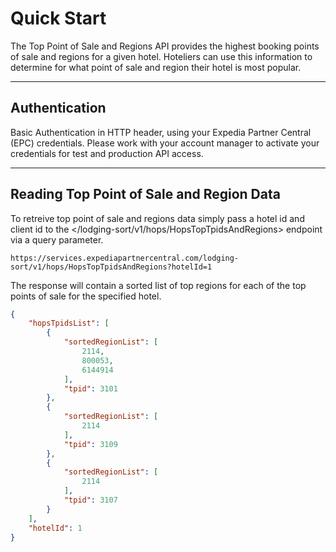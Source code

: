 # Quick Start

The Top Point of Sale and Regions API provides the highest booking points of sale and regions for a given hotel.  Hoteliers can use this information to determine for what point of sale and region their hotel is most popular.

----

## Authentication

Basic Authentication in HTTP header, using your Expedia Partner Central (EPC) credentials.  Please work with your account manager to activate your credentials for test and production API access.

----

## Reading Top Point of Sale and Region Data

To retreive top point of sale and regions data simply pass a hotel id and client id to the </lodging-sort/v1/hops/HopsTopTpidsAndRegions> endpoint via a query parameter.

```
https://services.expediapartnercentral.com/lodging-sort/v1/hops/HopsTopTpidsAndRegions?hotelId=1
```

The response will contain a sorted list of top regions for each of the top points of sale for the specified hotel.

```JSON
{
    "hopsTpidsList": [
        {
            "sortedRegionList": [
                2114,
                800053,
                6144914
            ],
            "tpid": 3101
        },
        {
            "sortedRegionList": [
                2114
            ],
            "tpid": 3109
        },
        {
            "sortedRegionList": [
                2114
            ],
            "tpid": 3107
        }
    ],
    "hotelId": 1
}
```